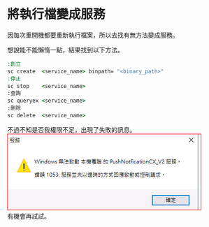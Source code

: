 # 將執行檔變成服務

因每次重開機都要重新執行檔案，所以去找有無方法變成服務。  
<!--more-->

想說能不能懶惰一點，結果找到以下方法。  
```cmd
:創立
sc create  <service_name> binpath= "<binary_path>"
:停止
sc stop    <service_name>
:查詢
sc queryex <service_name>
:刪除
sc delete  <service_name>
```
不過不知是否我權限不足，出現了失敗的訊息。  
[![失敗](../img/2023121901_01.png '失敗')](../img/2023121901_01.png)  
有機會再試試。  


